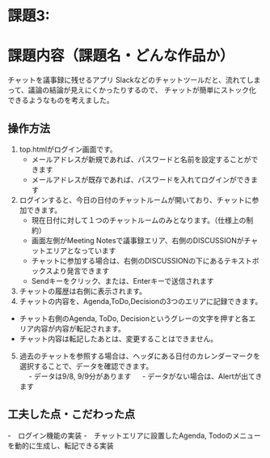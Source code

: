 # 課題3:
# 課題内容（課題名・どんな作品か）
 チャットを議事録に残せるアプリ
 Slackなどのチャットツールだと、流れてしまって、議論の結論が見えにくかったりするので、
 チャットが簡単にストック化できるようなものを考えました。
 ## 操作方法
 1. top.htmlがログイン画面です。
    - メールアドレスが新規であれば、パスワードと名前を設定することができます
    - メールアドレスが既存であれば、パスワードを入れてログインができます
 2. ログインすると、今日の日付のチャットルームが開いており、チャットに参加できます。
    - 現在日付に対して１つのチャットルームのみとなります。（仕様上の制約）
    - 画面左側がMeeting Notesで議事録エリア、右側のDISCUSSIONがチャットエリアとなっています
    - チャットに参加する場合は、右側のDISCUSSIONの下にあるテキストボックスより発言できます
    - Sendキーをクリック、または、Enterキーで送信されます
 3. チャットの履歴は右側に表示されます。<br>
 4. チャットの内容を、Agenda,ToDo,Decisionの3つのエリアに記録できます。<br>
 - チャット右側のAgenda, ToDo, Decisionというグレーの文字を押すと各エリア内容が内容が転記されます。　<br>
 - チャット内容は転記したあとは、変更することはできません。<br>
 5. 過去のチャットを参照する場合は、ヘッダにある日付のカレンダーマークを選択することで、データを確認できます。　<br>
 　 - データは9/8, 9/9分があります
 　 - データがない場合は、Alertが出てきます 

## 工夫した点・こだわった点
-　ログイン機能の実装
-　チャットエリアに設置したAgenda, Todoのメニューを動的に生成し、転記できる実装

